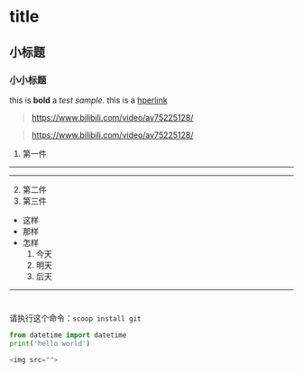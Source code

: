# title
## 小标题
### 小小标题
this is **bold** a *test sample*.
this is a [hperlink](https://www.bilibili.com/video/av75225128/)
> https://www.bilibili.com/video/av75225128/




>https://www.bilibili.com/video/av75225128/
1. 第一件
---
---

2. 第二件
3. 第三件
- 这样
- 那样
- 怎样
    1. 今天
    2. 明天
    3. 后天
---
>
>
# 
请执行这个命令：`scoop install git `

```python
from datetime import datetime
print('hello world')

<img src="">